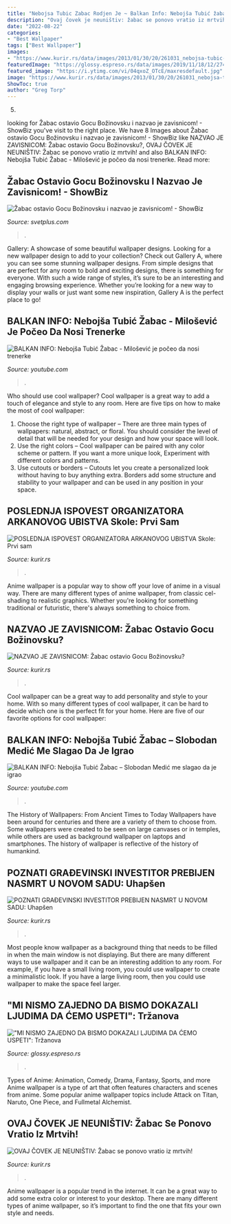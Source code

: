 ```yaml
---
title: "Nebojsa Tubic Zabac Rodjen Je ~ Balkan Info: Nebojša Tubić žabac – Slobodan Medić Me Slagao Da Je Igrao"
description: "Ovaj čovek je neuništiv: žabac se ponovo vratio iz mrtvih!"
date: "2022-08-22"
categories:
- "Best Wallpaper"
tags: ["Best Wallpaper"]
images:
- "https://www.kurir.rs/data/images/2013/01/30/20/261031_nebojsa-tubic-zabac-goca-bozinovski-tajland-ceona_ls.jpg"
featuredImage: "https://glossy.espreso.rs/data/images/2019/11/18/12/274987_goca-trzan02-news1-nemanja-nikolic_ff.jpg?ver=1609358644"
featured_image: "https://i.ytimg.com/vi/04qxoZ_OTcE/maxresdefault.jpg"
image: "https://www.kurir.rs/data/images/2013/01/30/20/261031_nebojsa-tubic-zabac-goca-bozinovski-tajland-ceona_ls.jpg"
ShowToc: true
author: "Greg Torp"
---
```



5.

	

		
looking for Žabac ostavio Gocu Božinovsku i nazvao je zavisnicom! - ShowBiz you've visit to the right place. We have 8 Images about Žabac ostavio Gocu Božinovsku i nazvao je zavisnicom! - ShowBiz like NAZVAO JE ZAVISNICOM: Žabac ostavio Gocu Božinovsku?, OVAJ ČOVEK JE NEUNIŠTIV: Žabac se ponovo vratio iz mrtvih! and also BALKAN INFO: Nebojša Tubić Žabac - Milošević je počeo da nosi trenerke. Read more:
		
    
## Žabac Ostavio Gocu Božinovsku I Nazvao Je Zavisnicom! - ShowBiz

<img loading=lazy src="http://www.svetplus.com/images/vesti/a/243293220.jpg" onerror="this.onerror=null;this.src='https://tse2.mm.bing.net/th?id=OIP.2hhRufyQHAWWfbHiLvZTDgHaEo&amp;pid=15.1';" alt="Žabac ostavio Gocu Božinovsku i nazvao je zavisnicom! - ShowBiz">

_Source: svetplus.com_

>. 

	

Gallery: A showcase of some beautiful wallpaper designs.
Looking for a new wallpaper design to add to your collection? Check out Gallery A, where you can see some stunning wallpaper designs. From simple designs that are perfect for any room to bold and exciting designs, there is something for everyone. With such a wide range of styles, it’s sure to be an interesting and engaging browsing experience. Whether you’re looking for a new way to display your walls or just want some new inspiration, Gallery A is the perfect place to go!





	
	
    
## BALKAN INFO: Nebojša Tubić Žabac - Milošević Je Počeo Da Nosi Trenerke

<img loading=lazy src="https://i.ytimg.com/vi/04qxoZ_OTcE/maxresdefault.jpg" onerror="this.onerror=null;this.src='https://tse3.mm.bing.net/th?id=OIP.uiss6ZXw7jSnPIr1ij4C8wHaEK&amp;pid=15.1';" alt="BALKAN INFO: Nebojša Tubić Žabac - Milošević je počeo da nosi trenerke">

_Source: youtube.com_

>. 

	

Who should use cool wallpaper?
Cool wallpaper is a great way to add a touch of elegance and style to any room. Here are five tips on how to make the most of cool wallpaper: 
1) Choose the right type of wallpaper – There are three main types of wallpapers: natural, abstract, or floral. You should consider the level of detail that will be needed for your design and how your space will look. 
2) Use the right colors – Cool wallpaper can be paired with any color scheme or pattern. If you want a more unique look, Experiment with different colors and patterns. 
3) Use cutouts or borders – Cutouts let you create a personalized look without having to buy anything extra. Borders add some structure and stability to your wallpaper and can be used in any position in your space.

    
## POSLEDNJA ISPOVEST ORGANIZATORA ARKANOVOG UBISTVA Skole: Prvi Sam

<img loading=lazy src="https://www.kurir.rs/data/images/2017/09/29/21/1291849_1001_ls.jpg" onerror="this.onerror=null;this.src='https://tse2.mm.bing.net/th?id=OIP.MaQEC3xXtnsxg5Q6Riro3QHaE7&amp;pid=15.1';" alt="POSLEDNJA ISPOVEST ORGANIZATORA ARKANOVOG UBISTVA Skole: Prvi sam">

_Source: kurir.rs_

>. 

	

Anime wallpaper is a popular way to show off your love of anime in a visual way. There are many different types of anime wallpaper, from classic cel-shading to realistic graphics. Whether you're looking for something traditional or futuristic, there's always something to choice from.

    
## NAZVAO JE ZAVISNICOM: Žabac Ostavio Gocu Božinovsku?

<img loading=lazy src="https://www.kurir.rs/data/images/2013/01/30/20/261031_nebojsa-tubic-zabac-goca-bozinovski-tajland-ceona_ls.jpg" onerror="this.onerror=null;this.src='https://tse4.mm.bing.net/th?id=OIP.tXS2N5Vmu2k00me04IlPtgHaE7&amp;pid=15.1';" alt="NAZVAO JE ZAVISNICOM: Žabac ostavio Gocu Božinovsku?">

_Source: kurir.rs_

>. 

	

Cool wallpaper can be a great way to add personality and style to your home. With so many different types of cool wallpaper, it can be hard to decide which one is the perfect fit for your home. Here are five of our favorite options for cool wallpaper: 

    
## BALKAN INFO: Nebojša Tubić Žabac – Slobodan Medić Me Slagao Da Je Igrao

<img loading=lazy src="https://i.ytimg.com/vi/sBz_GCvrYRo/maxresdefault.jpg" onerror="this.onerror=null;this.src='https://tse4.mm.bing.net/th?id=OIP.byuODgIQP8AdUaDOFoSQXQHaEK&amp;pid=15.1';" alt="BALKAN INFO: Nebojša Tubić Žabac – Slobodan Medić me slagao da je igrao">

_Source: youtube.com_

>. 

	

The History of Wallpapers: From Ancient Times to Today
Wallpapers have been around for centuries and there are a variety of them to choose from. Some wallpapers were created to be seen on large canvases or in temples, while others are used as background wallpaper on laptops and smartphones. The history of wallpaper is reflective of the history of humankind.

    
## POZNATI GRAĐEVINSKI INVESTITOR PREBIJEN NASMRT U NOVOM SADU: Uhapšen

<img loading=lazy src="https://www.kurir.rs/data/images/2017/01/28/00/1091371_nebojsa-tubic-zabac-sandra-models-modelsice-sandra_sq-s.jpg" onerror="this.onerror=null;this.src='https://tse4.mm.bing.net/th?id=OIP.61wo92wbGwYTPD9NBXc5EQHaHa&amp;pid=15.1';" alt="POZNATI GRAĐEVINSKI INVESTITOR PREBIJEN NASMRT U NOVOM SADU: Uhapšen">

_Source: kurir.rs_

>. 

	

Most people know wallpaper as a background thing that needs to be filled in when the main window is not displaying. But there are many different ways to use wallpaper and it can be an interesting addition to any room. For example, if you have a small living room, you could use wallpaper to create a minimalistic look. If you have a large living room, then you could use wallpaper to make the space feel larger.

    
## &quot;MI NISMO ZAJEDNO DA BISMO DOKAZALI LJUDIMA DA ĆEMO USPETI&quot;: Tržanova

<img loading=lazy src="https://glossy.espreso.rs/data/images/2019/11/18/12/274987_goca-trzan02-news1-nemanja-nikolic_ff.jpg?ver=1609358644" onerror="this.onerror=null;this.src='https://tse4.mm.bing.net/th?id=OIP.-0HsHKqGXru8BVPHTjiqNQHaLH&amp;pid=15.1';" alt="&quot;MI NISMO ZAJEDNO DA BISMO DOKAZALI LJUDIMA DA ĆEMO USPETI&quot;: Tržanova">

_Source: glossy.espreso.rs_

>. 

	

Types of Anime: Animation, Comedy, Drama, Fantasy, Sports, and more
Anime wallpaper is a type of art that often features characters and scenes from anime. Some popular anime wallpaper topics include Attack on Titan, Naruto, One Piece, and Fullmetal Alchemist.

    
## OVAJ ČOVEK JE NEUNIŠTIV: Žabac Se Ponovo Vratio Iz Mrtvih!

<img loading=lazy src="https://www.kurir.rs/data/images/2018/04/13/21/1459687_hronika-novi-sad-zabac-2_ls.jpg" onerror="this.onerror=null;this.src='https://tse1.mm.bing.net/th?id=OIP.81lJdja3kSe8hxupXzxQAwHaE7&amp;pid=15.1';" alt="OVAJ ČOVEK JE NEUNIŠTIV: Žabac se ponovo vratio iz mrtvih!">

_Source: kurir.rs_

>. 

	

Anime wallpaper is a popular trend in the internet. It can be a great way to add some extra color or interest to your desktop. There are many different types of anime wallpaper, so it’s important to find the one that fits your own style and needs.

